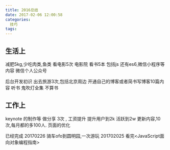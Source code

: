 ```yaml
---
title: 2016总结
date: 2017-02-06 12:00:58
categories: 
  技巧
tags:
---
```


## 生活上

减肥5kg,少吃肉类,鱼类
看电影5次 电影院
看书5本 包括js 还有es6,微信小程序等内容
微信个人公众号
<!-- more -->
后台开发初识
出去旅游3次,包括北京周边
开通自己的博客或者简书写博客10篇内容
听书 鬼吹灯全集 不算书

## 工作上

keynote 的制作等
做分享 3次 ,
工资提升
提升用户到2k 活跃到2w 更新内容,10次,每月都的多100人.
页面的优化

已经完成
20170226 骑车ofo到圆明园,一次游玩
201702025 看完<JavaScript面向对象编程指南>
  
